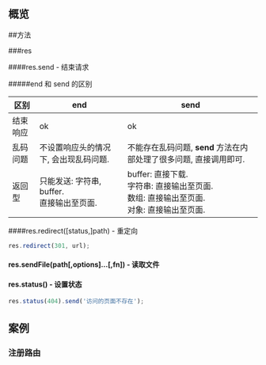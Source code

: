 ## 概览



##方法

###res

####res.send - 结束请求

#####end 和 send 的区别

| 区别   | end                              | send                                     |
| ---- | -------------------------------- | ---------------------------------------- |
| 结束响应 | ok                               | ok                                       |
| 乱码问题 | 不设置响应头的情况下, 会出现乱码问题.             | 不能存在乱码问题, **send** 方法在内部处理了很多问题, 直接调用即可. |
| 返回型  | 只能发送: 字符串, buffer.<br />直接输出至页面. | buffer: 直接下载.<br />字符串: 直接输出至页面. <br />数组: 直接输出至页面.<br />对象: 直接输出至页面. |


####res.redirect([status,]path) - 重定向

```javascript
res.redirect(301, url);
```

#### res.sendFile(path[,options]…[,fn]) - 读取文件

#### res.status() - 设置状态

```javascript
res.status(404).send('访问的页面不存在');
```

## 案例

### 注册路由

